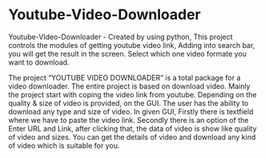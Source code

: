 # Youtube-Video-Downloader
Youtube-VIdeo-Downloader - Created by using python, This project controls the modules of getting youtube video link, Adding into search bar, you will get the result in the screen. Select which one video formate you want to download.

The project “YOUTUBE VIDEO DOWNLOADER” is a total package for a video downloader. The entire project is based on download video. Mainly the project start with coping the video link from youtube. Depending on the quality & size of video is provided, on the GUI. The user has the ability to download any type and  size of video. In given GUI, Firstly there is textfield where we have to paste the video link.
Secondly there is an option of the Enter URL and Link, after clicking that, the data of video is show like quality of video and sizes. You can get the details of video and download any kind of video which is suitable for you. 
